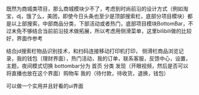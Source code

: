 既然为商城类项目，那么商城模块少不了，考虑到时尚前沿的设计方式（例如淘宝，dj，饿了么，美团，即使今日头条也至少是顶部搜索栏，底部分项目模块）都是以上部搜索，中部商品分类，下部活动或者热门，底部项目模块BottomBar，不过未免不够结合当前前沿技术做拓展，所以考虑用侧滑菜单，这里bilibili做的比较好，界面作参考

结合jd搜索栏物品识别技术，和扫码连接移动打印机打印，
侧滑栏商品浏览记录，我的钱包（理财界面），热门活动，我的订单，联系客服，反馈中心，设置，主题，夜间模式切换
bottombar分为 首页 分类 发现（开眼视频，然后是否可以将直播也放在这个界面）购物车 我的（待付款，待收货，退换，钱包）

可以做一个实用并且好看的ui界面